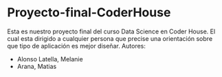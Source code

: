 # Proyecto-final-CoderHouse
Esta es nuestro proyecto final del curso Data Science en Coder House. El cual esta dirigido a cualquier persona que precise una orientación sobre que tipo de aplicación es mejor diseñar.
Autores:
- Alonso Latella, Melanie
- Arana, Matias
